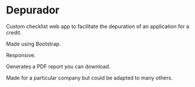 # Depurador
Custom checklist web app to facilitate the depuration of an application for a credit. 

Made using Bootstrap.

Responsive.

Generates a PDF report you can download.

Made for a particular company but could be adapted to many others.



